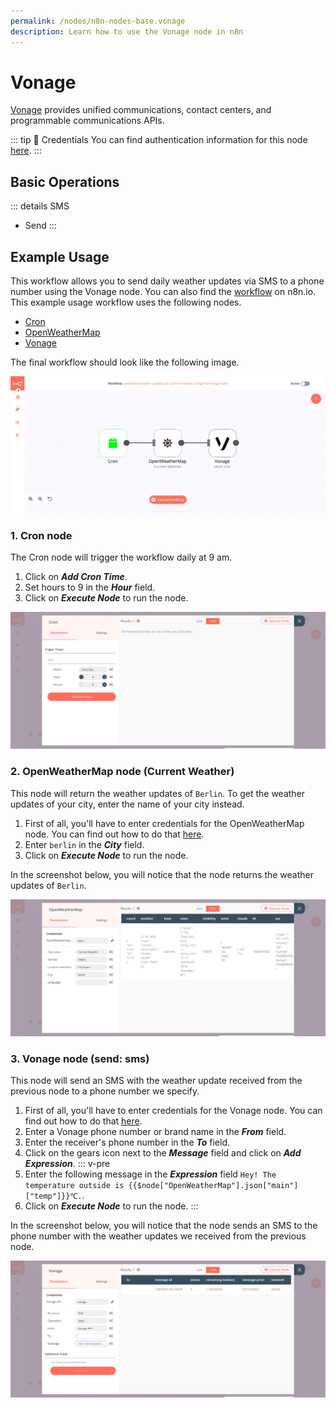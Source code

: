 ```yaml
---
permalink: /nodes/n8n-nodes-base.vonage
description: Learn how to use the Vonage node in n8n
---
```


# Vonage

[Vonage](https://vonage.com/) provides unified communications, contact centers, and programmable communications APIs.

::: tip 🔑 Credentials
You can find authentication information for this node [here](../../../credentials/Vonage/README.md).
:::

## Basic Operations

::: details SMS
- Send
:::

## Example Usage

This workflow allows you to send daily weather updates via SMS to a phone number using the Vonage node. You can also find the [workflow](https://n8n.io/workflows/723) on n8n.io. This example usage workflow uses the following nodes.
- [Cron](../../core-nodes/Cron/README.md)
- [OpenWeatherMap](../../nodes/OpenWeatherMap/README.md)
- [Vonage]()

The final workflow should look like the following image.

![A workflow with the Vonage node](./workflow.png)

### 1. Cron node

The Cron node will trigger the workflow daily at 9 am.

1. Click on ***Add Cron Time***.
2. Set hours to 9 in the ***Hour*** field.
3. Click on ***Execute Node*** to run the node.

![Using the Cron node to trigger the workflow daily at 9 am](./Cron_node.png)

### 2. OpenWeatherMap node (Current Weather)

This node will return the weather updates of `Berlin`. To get the weather updates of your city, enter the name of your city instead.

1. First of all, you'll have to enter credentials for the OpenWeatherMap node. You can find out how to do that [here](../../../credentials/OpenWeatherMap/README.md). 
2. Enter `berlin` in the ***City*** field.
3. Click on ***Execute Node*** to run the node.

In the screenshot below, you will notice that the node returns the weather updates of `Berlin`.

![Using the OpenWeatherMap node to get weather updates for Berlin](./OpenWeatherMap_node.png)

### 3. Vonage node (send: sms)

This node will send an SMS with the weather update received from the previous node to a phone number we specify.

1. First of all, you'll have to enter credentials for the Vonage node. You can find out how to do that [here](../../../credentials/Vonage/README.md).
2. Enter a Vonage phone number or brand name in the ***From*** field.
3. Enter the receiver's phone number in the ***To*** field.
4. Click on the gears icon next to the ***Message*** field and click on ***Add Expression***.
::: v-pre
5. Enter the following message in the ***Expression*** field `Hey! The temperature outside is {{$node["OpenWeatherMap"].json["main"]["temp"]}}℃.`.
6. Click on ***Execute Node*** to run the node.
:::

In the screenshot below, you will notice that the node sends an SMS to the phone number with the weather updates we received from the previous node.

![Using the Vonage node to send weather updates via SMS](./Vonage_node.png)
